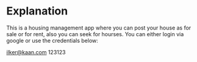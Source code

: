 # Explanation

This is a housing management app where you can post your house as for sale or for rent, also you can seek for hourses.
You can either login via google or use the credentials below:

ilker@kaan.com
123123
